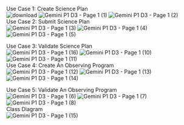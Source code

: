 Use Case 1: Create Science Plan <br>
![download](https://github.com/user-attachments/assets/fd3a4d58-3bba-4f0e-9001-3d2e57ddb3db)
![Gemini P1 D3  - Page 1 (1)](https://github.com/user-attachments/assets/53b09973-d979-4c04-add2-ef7b92aa3711)
![Gemini P1 D3  - Page 1 (2)](https://github.com/user-attachments/assets/26a4a131-69f6-42c0-95f7-1c48777e5075)
<br>
Use Case 2: Submit Science Plan <br>
![Gemini P1 D3  - Page 1 (3)](https://github.com/user-attachments/assets/13f3c5ed-6a95-4730-a810-ac1ca71ba2cc)
![Gemini P1 D3  - Page 1 (4)](https://github.com/user-attachments/assets/f81d8dfe-22cc-424e-b3ec-4dd78922bdce)
![Gemini P1 D3  - Page 1 (5)](https://github.com/user-attachments/assets/8289153f-da6b-40e5-9ee5-281e30118039)
<br>

Use Case 3: Validate Science Plan <br>
![Gemini P1 D3  - Page 1 (16)](https://github.com/user-attachments/assets/6c231ad6-3c52-482e-a43d-1573ebb635eb)
![Gemini P1 D3  - Page 1 (10)](https://github.com/user-attachments/assets/89d6b86c-c1f9-486e-905c-2916b4ba1065)
![Gemini P1 D3  - Page 1 (11)](https://github.com/user-attachments/assets/e546b8f4-4cbd-475a-9d05-b1220c894c3f)
<br>
Use Case 4: Create An Observing Program <br>
![Gemini P1 D3  - Page 1 (12)](https://github.com/user-attachments/assets/3848bcb8-4ab4-476b-aa09-d104b3b00ba8)
![Gemini P1 D3  - Page 1 (13)](https://github.com/user-attachments/assets/c2ccf552-114d-43ea-add0-a1a1c6725482)
![Gemini P1 D3  - Page 1 (14)](https://github.com/user-attachments/assets/282ad1ab-4474-460e-80ca-3eddcd20e60b)

Use Case 5: Validate An Observing Program <br>
![Gemini P1 D3  - Page 1 (6)](https://github.com/user-attachments/assets/66dcee32-2df9-488f-baf7-41627b33955a)
![Gemini P1 D3  - Page 1 (7)](https://github.com/user-attachments/assets/d5a29481-8a59-41bb-9387-84961a3c7ae6)
![Gemini P1 D3  - Page 1 (8)](https://github.com/user-attachments/assets/5782e32b-b483-4d16-b07e-81d2e71f4df9)
<br>
Class Diagram <br>
![Gemini P1 D3  - Page 1 (15)](https://github.com/user-attachments/assets/65c2b261-a413-425c-9d57-f10069dd114f)
